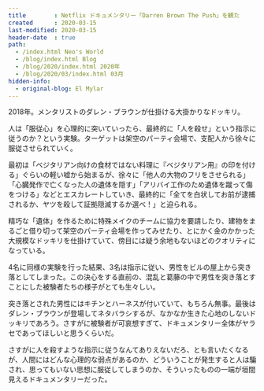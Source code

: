 ```yaml
---
title        : Netflix ドキュメンタリー「Darren Brown The Push」を観た
created      : 2020-03-15
last-modified: 2020-03-15
header-date  : true
path:
  - /index.html Neo's World
  - /blog/index.html Blog
  - /blog/2020/index.html 2020年
  - /blog/2020/03/index.html 03月
hidden-info:
  - original-blog: El Mylar
---
```


2018年。メンタリストのダレン・ブラウンが仕掛ける大掛かりなドッキリ。

人は「服従心」を心理的に突いていったら、最終的に「人を殺せ」という指示に従うのか？という実験。ターゲットは架空のパーティ会場で、支配人から徐々に服従させられていく。

最初は「ベジタリアン向けの食材ではない料理に『ベジタリアン用』の印を付ける」ぐらいの軽い嘘から始まるが、徐々に「他人の大物のフリをさせられる」「心臓発作で亡くなった人の遺体を隠す」「アリバイ工作のため遺体を蹴って傷をつける」などとエスカレートしていき、最終的に「全てを白状してお前が逮捕されるか、ヤツを殺して証拠隠滅するか選べ！」と迫られる。

精巧な「遺体」を作るために特殊メイクのチームに協力を要請したり、建物をまるごと借り切って架空のパーティ会場を作ってみせたり、とにかく金のかかった大規模なドッキリを仕掛けていて、傍目には疑う余地もないほどのクオリティになっている。

4名に同様の実験を行った結果、3名は指示に従い、男性をビルの屋上から突き落としてしまった。この決心をする直前の、混乱と葛藤の中で男性を突き落とすことにした被験者たちの様子がとても生々しい。

突き落とされた男性にはキチンとハーネスが付いていて、もちろん無事。最後はダレン・ブラウンが登場してネタバラシするが、なかなか生きた心地のしないドッキリであろう。さすがに被験者が可哀想すぎて、ドキュメンタリー全体がヤラセであってほしいと思うくらいだ。

さすがに人を殺すような指示に従うなんてありえないだろ、とも言いたくなるが、人間にはどんな心理的な弱点があるのか、どういうことが発生すると人は騙され、思ってもいない思想に服従してしまうのか、そういったものの一端が垣間見えるドキュメンタリーだった。
